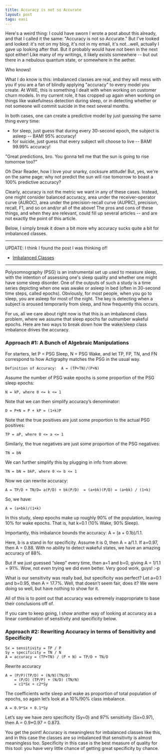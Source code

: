```yaml
---
title: Accuracy is not so Accurate
layout: post
tags: easi
---
```



Here's a weird thing: I could have sworn I wrote a post about this already, and that I called it the same: "Accuracy is
not so Accurate."  But I've looked and looked: it's not on my blog, it's not in my email, it's not...well, actually
I gave up looking after that.  But it probably would have not been in the next spot either!  Like many of my writings, it
likely exists somewhere -- but out there in a nebulous quantum state, or somewhere in the aether.  

Who knows!

What I do know is this: imbalanced classes are real, and they will mess with you if you are a fan
of blindly applying "accuracy" to every model you create.  At WWE, this is something I dealt with when working
on customer churn models.  In my current role, it has cropped up again when working on things like wakefulness detection
during sleep, or in detecting whether or not someone will commit suicide in the next several months.

In both cases, one can create a predictive model by just guessing the same thing every time:
* for sleep, just guess that during every 30-second epoch, the subject is asleep -- BAM! 95% accuracy!
* for suicide, just guess that every subject will choose to live -- BAM! 99.99% accuracy!

"Great predictions, bro.  You gonna tell me that the sun is going to rise tomorrow too?"

Oh Dear Reader, how I love your snarky, cocksure attitude!  But, yes, we're on the same page: why not predict the 
sun will rise tomorrow to boast a 100% predictive accuracy?  

Clearly, accuracy is not the metric we want in any of these cases.  Instead, one might consider balanced 
accuracy, area under the receiver-operator curve (AUROC), area under the precision-recall curve (AUPRC), 
precision, recall, F1, and so on and/or all of the above!  The pros and cons of these things, and when
they are relevant, could fill up several articles -- and are not exactly the point of this article.

Below, I simply break it down a bit more why accuracy sucks quite a bit for imbalanced classes.

-----------------------------------------------------------------------------

UPDATE: I think I found the post I was thinking of!  
* [Imbalanced Classes](https://krbnite.github.io/Imbalanced-Classes/)

-----------------------------------------------------------------------------


Polysomnography (PSG) is an instrumental set up used to measure sleep, with the intention of assessing
one's sleep quality and whether one might have some sleep disorder. One of the outputs of such a study
is a time series depicting when one was awake or asleep in bed (often in 30-second time steps, called
epochs).  Obviously, for most people, when you
go to sleep, you are asleep for most of the night.  The key is detecting when a subject is aroused 
temporarily from sleep, and how frequently this occurs.

For us, all we care about right now is that this is an imbalanced class problem, where we assume that
sleep epochs far outnumber wakeful epochs.  Here are two ways to break down how the wake/sleep class imbalance 
drives the accuracy.
 
### Approach #1: A Bunch of Algebraic Manipulations
For starters, let P = PSG Sleep, N = PSG Wake, and let TP, FP, TN, and FN correspond to how Actigraphy 
matches the PSG in the usual way.

```
Definition of Accuracy:  A = (TP+TN)/(P+N)
```

Assume the number of PSG wake epochs is some proportion of the PSG sleep epochs:   
```
N = kP, where 0 <= k <= 1
```

Note that we can then simplify accuracy’s denominator:   
```
D = P+N = P + kP = (1+k)P
```

Note that the true positives are just some proportion to the actual PSG positives:  
```
TP = aP, where 0 <= a <= 1
```

Similarly, the true negatives are just some proportion of the PSG negatives:  
```
TN = bN
```

We can further simplify this by plugging in info from above:  
```
TN = bN = bkP, where 0 <= b <= 1
```
Now we can rewrite accuracy:  
```
A = TP/D + TN/D= a(P/D) + bk(P/D)  = (a+bk)(P/D) = (a+bk) / (1+k)
```
 
So, we have:  
```
A = (a+bk)/(1+k)
```

In this study, sleep epochs make up roughly 90% of the population, leaving 10% for wake epochs.  That is, 
hat k=0.1 (10% Wake, 90% Sleep).  
 
Importantly, this imbalance bounds the accuracy: A = (a + 0.1b)/1.1.  
 
Here, b is a stand in for specificity. Assume it is 0, then A = a/1.1.  If a=0.97, then A = 0.88.  With no 
ability to detect wakeful states, we have an amazing accuracy of 88%. 
 
But if we just guessed “sleep” every time, then a=1 and b=0, giving A = 1/1.1 = 91%.  Wow, not even trying 
we did even better.  Very good work, guys!  :-p
 
What is our sensitivity was really bad, but specificity was perfect?  Let a=0.1 and b=0.95, then A = 17.7%.  Well, 
that doesn’t seem fair, does it?  We were doing so well, but have nothing to show for it.
 
All of this is to point out that accuracy was extremely inappropriate to base their conclusions off of.
 
If you care to keep going, I show another way of looking at accuracy as a linear combination of sensitivity and 
specificity below.
 
 
 
### Approach #2:  Rewriting Accuracy in terms of Sensitivity and Specificity
```
Sx = sensitivity = TP / P
Sy = specificity = TN / N
A = accuracy = (TP+TN) / (P + N) = TP/D + TN/D 
```

Rewrite accuracy
```
A = (P/P)(TP/D) + (N/N)(TN/D)
    = (P/D) (TP/P) + (N/D) (TN/N)
    = c1*Sx + c2*Sy
```

The coefficients write sleep and wake as proportion of total population of epochs, so again let’s look at a 10%/90% class imbalance.

```
A = 0.9*Sx + 0.1*Sy
```

Let’s say we have zero specificity (Sy=0) and 97% sensitivity (Sx=0.97), then A = 0.9*0.97 = 0.873.
 
You get the point!  Accuracy is meaningless for imbalanced classes like this, and in this case the classes are so imbalanced that sensitivity is almost meaningless too.  Specificity in this case is the best measure of quality for this tool:  you have very little chance of getting great specificity by chance.
 
